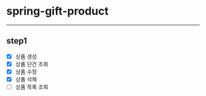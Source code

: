 # spring-gift-product

***

## step1

- [x] 상품 생성
- [x] 상품 단건 조회
- [x] 상품 수정
- [x] 상품 삭제
- [ ] 상품 목록 조회